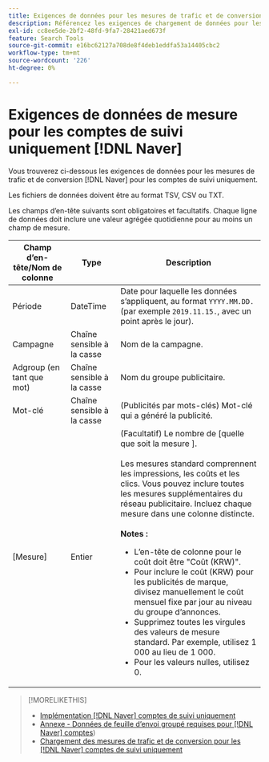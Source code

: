 ```yaml
---
title: Exigences de données pour les mesures de trafic et de conversion pour les comptes de suivi  [!DNL Naver] uniquement
description: Référencez les exigences de chargement de données pour les comptes  [!DNL Naver] de suivi uniquement.
exl-id: cc8ee5de-2bf2-48fd-9fa7-28421aed673f
feature: Search Tools
source-git-commit: e16bc62127a708de8f4deb1eddfa53a14405cbc2
workflow-type: tm+mt
source-wordcount: '226'
ht-degree: 0%

---
```


# Exigences de données de mesure pour les comptes de suivi uniquement [!DNL Naver]

Vous trouverez ci-dessous les exigences de données pour les mesures de trafic et de conversion [!DNL Naver] pour les comptes de suivi uniquement.

Les fichiers de données doivent être au format TSV, CSV ou TXT.

Les champs d’en-tête suivants sont obligatoires et facultatifs. Chaque ligne de données doit inclure une valeur agrégée quotidienne pour au moins un champ de mesure.

| Champ d’en-tête/Nom de colonne | Type | Description |
| ---- | ---- | ---- |
| Période | DateTime | Date pour laquelle les données s’appliquent, au format `YYYY.MM.DD.` (par exemple `2019.11.15.`, avec un point après le jour). |
| Campagne | Chaîne sensible à la casse | Nom de la campagne. |
| Adgroup (en tant que mot) | Chaîne sensible à la casse | Nom du groupe publicitaire. |
| Mot-clé | Chaîne sensible à la casse | (Publicités par mots-clés) Mot-clé qui a généré la publicité. |
| [Mesure] | Entier | (Facultatif) Le nombre de [quelle que soit la mesure ].</br><br> Les mesures standard comprennent les impressions, les coûts et les clics. Vous pouvez inclure toutes les mesures supplémentaires du réseau publicitaire. Incluez chaque mesure dans une colonne distincte.<br><br><b>Notes :</b><ul><li>L’en-tête de colonne pour le coût doit être &quot;Coût (KRW)&quot;.</li><li>Pour inclure le coût (KRW) pour les publicités de marque, divisez manuellement le coût mensuel fixe par jour au niveau du groupe d’annonces.</li><li>Supprimez toutes les virgules des valeurs de mesure standard. Par exemple, utilisez 1 000 au lieu de 1 000.</li><li>Pour les valeurs nulles, utilisez 0.</li></ul> |

>[!MORELIKETHIS]
>
>* [Implémentation [!DNL Naver] comptes de suivi uniquement](/help/search-social-commerce/campaign-management/naver-tracking-only-account-implement.md)
>* [Annexe - Données de feuille d’envoi groupé requises pour [!DNL Naver] comptes](/help/search-social-commerce/campaign-management/bulksheets/bulksheet-data-formats/bulksheet-data-naver.md))
>* [ Chargement des mesures de trafic et de conversion pour les  [!DNL Naver] comptes de suivi uniquement](/help/search-social-commerce/tools/metrics-upload-tracking-campaigns/naver-tracking-campaigns-upload-metrics.md)
